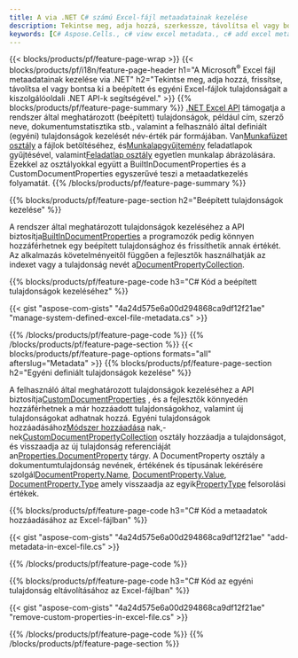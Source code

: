 ```yaml
---
title: A via .NET C# számú Excel-fájl metaadatainak kezelése
description: Tekintse meg, adja hozzá, szerkessze, távolítsa el vagy bontsa ki az Excel-fájlok metaadatait mindössze néhány sornyi C# kóddal
keywords: [C# Aspose.Cells., c# view excel metadata., c# add excel metadata., c# insert excel metadata., c# edit excel metadata., c# remove excel metadata., c# extract excel metadata., c# modify excel metadata]
---
```

{{< blocks/products/pf/feature-page-wrap >}}
{{< blocks/products/pf/i18n/feature-page-header h1="A Microsoft<sup>&reg;</sup> Excel fájl metaadatainak kezelése via .NET" h2="Tekintse meg, adja hozzá, frissítse, távolítsa el vagy bontsa ki a beépített és egyéni Excel-fájlok tulajdonságait a kiszolgálóoldali .NET API-k segítségével." >}}
{{% blocks/products/pf/feature-page-summary %}}
[.NET Excel API](/cells/hu/net/) támogatja a rendszer által meghatározott (beépített) tulajdonságok, például cím, szerző neve, dokumentumstatisztika stb., valamint a felhasználó által definiált (egyéni) tulajdonságok kezelését név-érték pár formájában. Van[Munkafüzet osztály](https://reference.aspose.com/cells/net/aspose.cells/workbook) a fájlok betöltéséhez, és[Munkalapgyűjtemény](https://reference.aspose.com/cells/net/aspose.cells/worksheetcollection) feladatlapok gyűjtésével, valamint[Feladatlap osztály](https://reference.aspose.com/cells/net/aspose.cells/worksheet) egyetlen munkalap ábrázolására. Ezekkel az osztályokkal együtt a BuiltInDocumentProperties és a CustomDocumentProperties egyszerűvé teszi a metaadatkezelés folyamatát.
{{% /blocks/products/pf/feature-page-summary %}}

{{% blocks/products/pf/feature-page-section h2="Beépített tulajdonságok kezelése" %}}

 A rendszer által meghatározott tulajdonságok kezeléséhez a API biztosítja[BuiltInDocumentProperties](https://reference.aspose.com/cells/net/aspose.cells/workbook/properties/builtindocumentproperties) a programozók pedig könnyen hozzáférhetnek egy beépített tulajdonsághoz és frissíthetik annak értékét. Az alkalmazás követelményeitől függően a fejlesztők használhatják az indexet vagy a tulajdonság nevét a[DocumentPropertyCollection](https://reference.aspose.com/cells/net/aspose.cells.properties/documentpropertycollection). 

{{% blocks/products/pf/feature-page-code h3="C# Kód a beépített tulajdonságok kezeléséhez" %}}

{{< gist "aspose-com-gists" "4a24d575e6a00d294868ca9df12f21ae" "manage-system-defined-excel-file-metadata.cs" >}}

{{% /blocks/products/pf/feature-page-code %}}
{{% /blocks/products/pf/feature-page-section %}}
{{< blocks/products/pf/feature-page-options formats="all" afterslug="Metadata" >}}
{{% blocks/products/pf/feature-page-section h2="Egyéni definiált tulajdonságok kezelése" %}}

 A felhasználó által meghatározott tulajdonságok kezeléséhez a API biztosítja[CustomDocumentProperties](https://reference.aspose.com/cells/net/aspose.cells/workbook/properties/customdocumentproperties) , és a fejlesztők könnyedén hozzáférhetnek a már hozzáadott tulajdonságokhoz, valamint új tulajdonságokat adhatnak hozzá. Egyéni tulajdonságok hozzáadásához[Módszer hozzáadása](https://reference.aspose.com/cells/net/aspose.cells.properties/customdocumentpropertycollection/methods/add/index) nak,-nek[CustomDocumentPropertyCollection](https://reference.aspose.com/cells/net/aspose.cells.properties/customdocumentpropertycollection) osztály hozzáadja a tulajdonságot, és visszaadja az új tulajdonság referenciáját an[Properties.DocumentProperty](https://reference.aspose.com/cells/net/aspose.cells.properties/documentproperty) tárgy. A DocumentProperty osztály a dokumentumtulajdonság nevének, értékének és típusának lekérésére szolgál[DocumentProperty.Name](https://reference.aspose.com/cells/net/aspose.cells.properties/documentproperty/properties/name), [DocumentProperty.Value](https://reference.aspose.com/cells/net/aspose.cells.properties/documentproperty/properties/value),  [DocumentProperty.Type](https://reference.aspose.com/cells/net/aspose.cells.properties/documentproperty/properties/type) amely visszaadja az egyik[PropertyType](https://reference.aspose.com/cells/net/aspose.cells.properties/propertytype) felsorolási értékek.
 
{{% blocks/products/pf/feature-page-code h3="C# Kód a metaadatok hozzáadásához az Excel-fájlban" %}}

{{< gist "aspose-com-gists" "4a24d575e6a00d294868ca9df12f21ae" "add-metadata-in-excel-file.cs" >}}

{{% /blocks/products/pf/feature-page-code %}}


{{% blocks/products/pf/feature-page-code h3="C# Kód az egyéni tulajdonság eltávolításához az Excel-fájlban" %}}

{{< gist "aspose-com-gists" "4a24d575e6a00d294868ca9df12f21ae" "remove-custom-properties-in-excel-file.cs" >}}

{{% /blocks/products/pf/feature-page-code %}}
{{% /blocks/products/pf/feature-page-section %}}
